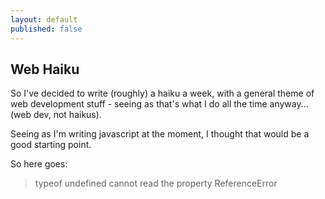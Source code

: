 ```yaml
---
layout: default
published: false
---
```


## Web Haiku

So I've decided to write (roughly) a haiku a week, with a general theme of web development stuff - seeing as that's what I do all the time anyway... (web dev, not haikus).

Seeing as I'm writing javascript at the moment, I thought that would be a good starting point.

So here goes:

> typeof undefined
cannot read the property
ReferenceError



